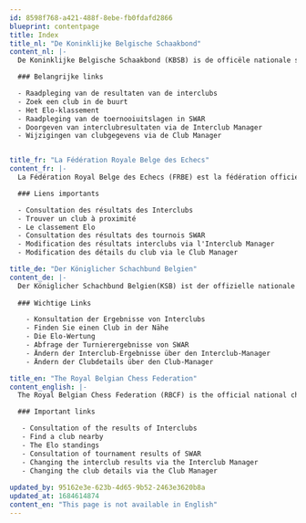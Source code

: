 ```yaml
---
id: 8598f768-a421-488f-8ebe-fb0fdafd2866
blueprint: contentpage
title: Index
title_nl: "De Koninklijke Belgische Schaakbond"
content_nl: |-
  De Koninklijke Belgische Schaakbond (KBSB) is de officële nationale schaakfederatie van België.  Zijn doelstellingen zijn.

  ### Belangrijke links

  - Raadpleging van de resultaten van de interclubs
  - Zoek een club in de buurt
  - Het Elo-klassement
  - Raadpleging van de toernooiuitslagen in SWAR
  - Doorgeven van interclubresultaten via de Interclub Manager
  - Wijzigingen van clubgegevens via de Club Manager


title_fr: "La Fédération Royale Belge des Echecs"
content_fr: |-
  La Fédération Royal Belge des Echecs (FRBE) est la fédération officielle de Belgique.

  ### Liens importants

  - Consultation des résultats des Interclubs
  - Trouver un club à proximité
  - Le classement Elo
  - Consultation des résultats des tournois SWAR
  - Modification des résultats interclubs via l'Interclub Manager
  - Modification des détails du club via le Club Manager

title_de: "Der Königlicher Schachbund Belgien"
content_de: |-
  Der Königlicher Schachbund Belgien(KSB) ist der offizielle nationale Schachverband Belgiens. 
  
  ### Wichtige Links

    - Konsultation der Ergebnisse von Interclubs
    - Finden Sie einen Club in der Nähe
    - Die Elo-Wertung
    - Abfrage der Turnierergebnisse von SWAR
    - Ändern der Interclub-Ergebnisse über den Interclub-Manager
    - Ändern der Clubdetails über den Club-Manager

title_en: "The Royal Belgian Chess Federation"
content_english: |-
  The Royal Belgian Chess Federation (RBCF) is the official national ches federation of Belgium.

  ### Important links

   - Consultation of the results of Interclubs
   - Find a club nearby
   - The Elo standings
   - Consultation of tournament results of SWAR
   - Changing the interclub results via the Interclub Manager
   - Changing the club details via the Club Manager
  
updated_by: 95162e3e-623b-4d65-9b52-2463e3620b8a
updated_at: 1684614874
content_en: "This page is not available in English"
---
```


